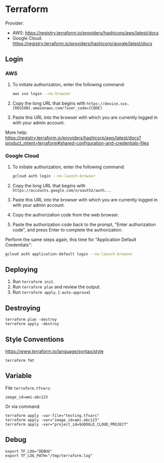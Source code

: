 # Terraform

Provider:

* AWS: <https://registry.terraform.io/providers/hashicorp/aws/latest/docs>
* Google Cloud: <https://registry.terraform.io/providers/hashicorp/google/latest/docs>

## Login

### AWS

1. To initiate authorization, enter the following command:

    ```bash
    aws sso login --no-browser
    ```
1. Copy the long URL that begins with `https://device.sso.[REGION].amazonaws.com/?user_code=[CODE]`
1. Paste this URL into the browser with which you are currently logged in with your admin account.

More help: <https://registry.terraform.io/providers/hashicorp/aws/latest/docs?product_intent=terraform#shared-configuration-and-credentials-files>

### Google Cloud

1. To initiate authorization, enter the following command:

    ```bash
    gcloud auth login --no-launch-browser
    ```

1. Copy the long URL that begins with `https://accounts.google.com/o/oauth2/auth...`
1. Paste this URL into the browser with which you are currently logged in with your admin account.
1. Copy the authorization code from the web browser.
1. Paste the authorization code back to the prompt,
   "Enter authorization code", and press Enter to complete the authorization.

Perform the same steps again, this time for "Application Default Credentials":

```bash
gcloud auth application-default login --no-launch-browser
```

## Deploying

1. Run `terraform init`.
1. Run `terraform plan` and review the output.
1. Run `terraform apply`. (`-auto-approve`)

## Destroying

```shell
terraform plan -destroy
terraform apply -destroy
```

## Style Conventions

<https://www.terraform.io/language/syntax/style>

```shell
terraform fmt
```

## Variable

File `terraform.tfvars`:
```
image_id=ami-abc123
```

Or via command:
```shell
terraform apply -var-file="testing.tfvars"
terraform apply -var="image_id=ami-abc123"
terraform apply -var="project_id=$GOOGLE_CLOUD_PROJECT"
```

## Debug

```shell
export TF_LOG="DEBUG"
export TF_LOG_PATH="/tmp/terraform.log"
```
